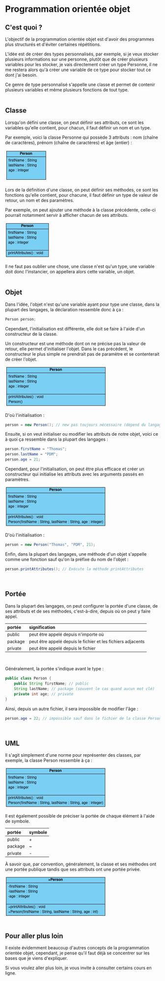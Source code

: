 # **Programmation orientée objet**

## **C'est quoi ?**

L'objectif de la programmation orientée objet est d'avoir des programmes plus structurés et d'éviter certaines répétitions.

L'idée est de créer des types personnalisés, par exemple, si je veux stocker plusieurs informations sur une personne, plutôt que de créer plusieurs variables pour les stocker, je vais directement créer un type Personne, il ne me restera alors qu'à créer une variable de ce type pour stocker tout ce dont j'ai besoin.

Ce genre de type personnalisé s'appelle une classe et permet de contenir plusieurs variables et même plusieurs fonctions de tout type.
<br><br>


## **Classe**

Lorsqu'on défini une classe, on peut définir ses attributs, ce sont les variables qu'elle contient, pour chacun, il faut définir un nom et un type.

Par exemple, voici la classe Personne qui possède 3 attributs : nom (chaîne de caractères), prénom (chaîne de caractères) et âge (entier) :

![](_images/person.jpg)

Lors de la définition d'une classe, on peut définir ses méthodes, ce sont les fonctions qu'elle contient, pour chacune, il faut définir un type de valeur de retour, un nom et des paramètres.

Par exemple, on peut ajouter une méthode à la classe précédente, celle-ci pourrait notamment servir à afficher chacun de ses attributs.

![](_images/person2.jpg)


Il ne faut pas oublier une chose, une classe n'est qu'un type, une variable doit donc l'instancier, on appellera alors cette variable, un objet.
<br><br>


## **Objet**

Dans l'idée, l'objet n'est qu'une variable ayant pour type une classe, dans la plupart des langages, la déclaration ressemble donc à ça :
```java
Person person;
```

Cependant, l'initialisation est différente, elle doit se faire à l'aide d'un constructeur de la classe.

Un constructeur est une méthode dont on ne précise pas la valeur de retour, elle permet d'initialiser l'objet. Dans le cas précédent, le constructeur le plus simple ne prendrait pas de paramètre et se contenterait de créer l'objet.

![](_images/person3.jpg)

D'où l'initialisation :
```java
person = new Person(); // new pas toujours nécessaire (dépend du langage)
```

Ensuite, si on veut initialiser ou modifier les attributs de notre objet, voici ce à quoi ça ressemble dans la plupart des langages :
```java
person.firstName = "Thomas";
person.lastName = "PDM";
person.age = 21;
```


Cependant, pour l'initialisation, on peut être plus efficace et créer un constructeur qui initialise les attributs avec les arguments passés en paramètres.

![](_images/person4.jpg)

D'où l'initialisation :
```java
person = new Person("Thomas", "PDM", 21);
```

Enfin, dans la plupart des langages, une méthode d'un objet s'appelle comme une fonction sauf qu'on la préfixe du nom de l'objet :
```java
person.printAttributes(); // Exécute la méthode printAttributes
```
<br>


## **Portée**

Dans la plupart des langages, on peut configurer la portée d'une classe, de ses attributs et de ses méthodes, c'est-à-dire, depuis où on peut y faire appel.

| portée  | signification                                                | 
| :------ |:------------------------------------------------------------ |
| public  | peut être appelé depuis n'importe où                         |
| package | peut être appelé depuis le fichier et les fichiers adjacents |
| private | peut être appelé depuis le fichier                           | 
<br>

Généralement, la portée s'indique avant le type :
```java
public class Person {
    public String firstName; // public
    String lastName; // package (souvent le cas quand aucun mot clé)
    private int age; // private
}
```

Ainsi, depuis un autre fichier, il sera impossible de modifier l'âge :
```java
person.age = 22; // impossible sauf dans le fichier de la classe Person
```
<br>

## **UML**

Il s'agit simplement d'une norme pour représenter des classes, par exemple, la classe Person ressemble à ça :

![](_images/person4.jpg)

Il est également possible de préciser la portée de chaque élément à l'aide de symbole.

| portée  | symbole | 
| :------ |:------- |
| public  | +       |
| package | ~       |
| private | -       | 

À savoir que, par convention, généralement, la classe et ses méthodes ont une portée publique tandis que ses attributs ont une portée privée.

![](_images/person5.jpg)
<br><br>


## Pour aller plus loin

Il existe évidemment beaucoup d'autres concepts de la programmation orientée objet, cependant, je pense qu'il faut déjà se concentrer sur les bases que je viens d'expliquer.

Si vous voulez aller plus loin, je vous invite à consulter certains cours en ligne.